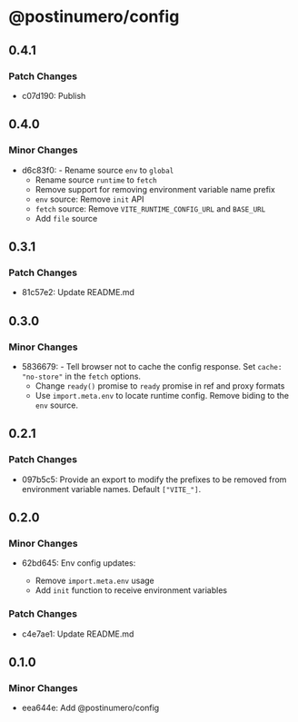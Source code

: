 # @postinumero/config

## 0.4.1

### Patch Changes

- c07d190: Publish

## 0.4.0

### Minor Changes

- d6c83f0: - Rename source `env` to `global`
  - Rename source `runtime` to `fetch`
  - Remove support for removing environment variable name prefix
  - `env` source: Remove `init` API
  - `fetch` source: Remove `VITE_RUNTIME_CONFIG_URL` and `BASE_URL`
  - Add `file` source

## 0.3.1

### Patch Changes

- 81c57e2: Update README.md

## 0.3.0

### Minor Changes

- 5836679: - Tell browser not to cache the config response. Set `cache: "no-store"` in the `fetch` options.
  - Change `ready()` promise to `ready` promise in ref and proxy formats
  - Use `import.meta.env` to locate runtime config. Remove biding to the `env` source.

## 0.2.1

### Patch Changes

- 097b5c5: Provide an export to modify the prefixes to be removed from environment variable names. Default `["VITE_"]`.

## 0.2.0

### Minor Changes

- 62bd645: Env config updates:

  - Remove `import.meta.env` usage
  - Add `init` function to receive environment variables

### Patch Changes

- c4e7ae1: Update README.md

## 0.1.0

### Minor Changes

- eea644e: Add @postinumero/config
